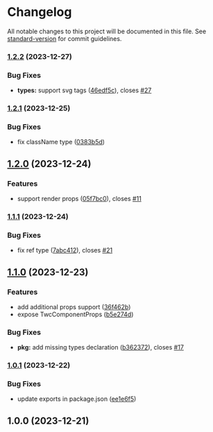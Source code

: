 # Changelog

All notable changes to this project will be documented in this file. See [standard-version](https://github.com/conventional-changelog/standard-version) for commit guidelines.

### [1.2.2](https://github.com/gregberge/twc/compare/v1.2.1...v1.2.2) (2023-12-27)


### Bug Fixes

* **types:** support svg tags ([46edf5c](https://github.com/gregberge/twc/commit/46edf5cb740bc6614fddff525f70e76e2ee14d44)), closes [#27](https://github.com/gregberge/twc/issues/27)

### [1.2.1](https://github.com/gregberge/twc/compare/v1.2.0...v1.2.1) (2023-12-25)


### Bug Fixes

* fix className type ([0383b5d](https://github.com/gregberge/twc/commit/0383b5d0aef8e06dfde5775530c2f78a5cb2b748))

## [1.2.0](https://github.com/gregberge/twc/compare/v1.1.1...v1.2.0) (2023-12-24)


### Features

* support render props ([05f7bc0](https://github.com/gregberge/twc/commit/05f7bc0d0424e9a73b8e529aa3b7c1ab38546a86)), closes [#11](https://github.com/gregberge/twc/issues/11)

### [1.1.1](https://github.com/gregberge/twc/compare/v1.1.0...v1.1.1) (2023-12-24)


### Bug Fixes

* fix ref type ([7abc412](https://github.com/gregberge/twc/commit/7abc412ccd8b5cef5407bcde3c81908014775cd0)), closes [#21](https://github.com/gregberge/twc/issues/21)

## [1.1.0](https://github.com/gregberge/twc/compare/v1.0.1...v1.1.0) (2023-12-23)


### Features

* add additional props support ([36f462b](https://github.com/gregberge/twc/commit/36f462b1ef858bfce95ae796fed9c6ea1f3cc1cb))
* expose TwcComponentProps ([b5e274d](https://github.com/gregberge/twc/commit/b5e274da2adf92c368864c576b755180870877ba))


### Bug Fixes

* **pkg:** add missing types declaration ([b362372](https://github.com/gregberge/twc/commit/b362372c08619831a69ec639c605a274b7b632fe)), closes [#17](https://github.com/gregberge/twc/issues/17)

### [1.0.1](https://github.com/gregberge/twc/compare/v1.0.0...v1.0.1) (2023-12-22)


### Bug Fixes

* update exports in package.json ([ee1e6f5](https://github.com/gregberge/twc/commit/ee1e6f539997dad852271e43d9d13ed5ad4f6c51))

## 1.0.0 (2023-12-21)
